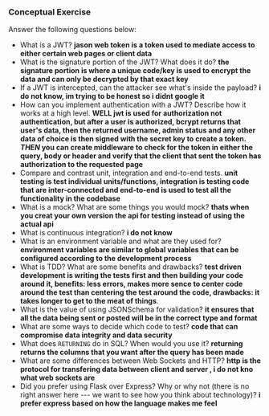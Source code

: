 ### Conceptual Exercise

Answer the following questions below:

- What is a JWT?
**jason web token is a token used to mediate access to either certain web pages or client data**
- What is the signature portion of the JWT?  What does it do?
**the signature portion is where a unique code/key is used to encrypt the data and can only be decrypted by that exact key**
- If a JWT is intercepted, can the attacker see what's inside the payload?
**i do not know, im trying to be honest so i didnt google it**
- How can you implement authentication with a JWT?  Describe how it works at a high level.
**WELL jwt is used for authorization not authentication, but after a user is authorized, bcrypt returns
that user's data, then the returned username, admin status and any other data of choice is then signed with
the secret key to create a token. *THEN* you can create middleware to check for the token in either the 
query, body or header and verify that the client that sent the token has authorization to the requested page**
- Compare and contrast unit, integration and end-to-end tests.
**unit testing is test individual units/functions, integration is testing code that are inter-connected and end-to-end is used to test all the functionality in the codebase**
- What is a mock? What are some things you would mock?
**thats when you creat your own version the api for testing instead of using the actual api**
- What is continuous integration?
**i do not know**
- What is an environment variable and what are they used for?
**environment variables are similar to global variables that can be configured according to the development process**
- What is TDD? What are some benefits and drawbacks?
**test driven development is writing the tests first and then building your code around it, 
benefits: less errors, makes more sence to center code around the test than centering the test around the code, drawbacks: it takes longer to get to the meat of things**.
- What is the value of using JSONSchema for validation?
  **it ensures that all the data being sent or posted will be in the correct type and format**
- What are some ways to decide which code to test?
**code that can compromise data integrity and data security**
- What does `RETURNING` do in SQL? When would you use it?
**returning returns the columns that you want after the query has been made**
- What are some differences between Web Sockets and HTTP?
**http is the protocol for transfering data between client and server , i do not kno what web sockets are**
- Did you prefer using Flask over Express? Why or why not (there is no right
  answer here --- we want to see how you think about technology)?
**i prefer express based on how the language makes me feel**

